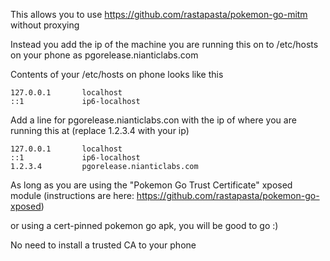 This allows you to use https://github.com/rastapasta/pokemon-go-mitm without proxying

Instead you add the ip of the machine you are running this on to /etc/hosts on your phone as pgorelease.nianticlabs.com

Contents of your /etc/hosts on phone looks like this
```
127.0.0.1       localhost
::1             ip6-localhost
```

Add a line for pgorelease.nianticlabs.con with the ip of where you are running this at (replace 1.2.3.4 with your ip)
```
127.0.0.1       localhost
::1             ip6-localhost
1.2.3.4         pgorelease.nianticlabs.com
```

As long as you are using the "Pokemon Go Trust Certificate" xposed module
(instructions are here: https://github.com/rastapasta/pokemon-go-xposed)

or using a cert-pinned pokemon go apk, you will be good to go :)

No need to install a trusted CA to your phone

